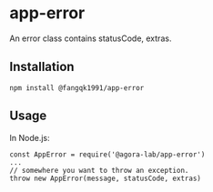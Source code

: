 # app-error
An error class contains statusCode, extras.

## Installation
```
npm install @fangqk1991/app-error
```

## Usage
In Node.js:

```
const AppError = require('@agora-lab/app-error')
...
// somewhere you want to throw an exception.
throw new AppError(message, statusCode, extras)
```
